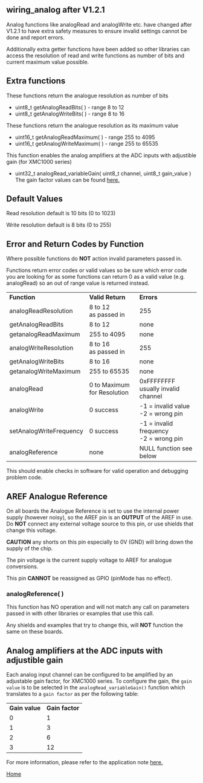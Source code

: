 ## wiring_analog after V1.2.1
Analog functions like analogRead and 
analogWrite etc. have changed after V1.2.1 to have extra safety measures to ensure invalid settings cannot be done and report errors.

Additionally extra getter functions have been added so other libraries can access the resolution of read and write functions as number of bits and current maximum value possible.

## Extra functions
These functions return the analogue resolution as number of bits
* uint8_t getAnalogReadBits( ) - range 8 to 12
* uint8_t getAnalogWriteBits( ) - range 8 to 16

These functions return the analogue resolution as its maximum value
* uint16_t getAnalogReadMaximum( ) - range 255 to 4095
* uint16_t getAnalogWriteMaximum( ) - range 255 to 65535

This function enables the analog amplifiers at the ADC inputs with adjustible gain (for XMC1000 series)
* uint32_t analogRead_variableGain( uint8_t channel, uint8_t gain_value ) \
    The gain factor values can be found [here.](#analog-amplifiers-at-the-adc-inputs-with-adjustible-gain)

## Default Values
Read resolution default is 10 bits (0 to 1023)

Write resolution default is 8 bits (0 to 255)
## Error and Return Codes by Function
Where possible functions do **NOT** action invalid parameters passed in.

Functions return error codes or valid values so be sure which error code you are looking for as some functions can return 0 as a valid value (e.g. analogRead) so an out of range value is returned instead.
<table align=centre border=0>
 <tr>
  <td><b>Function</b></td>
  <td><b>Valid Return</b></td>
  <td><b>Errors</b></td>
 </tr>
 <tr>
  <td>analogReadResolution</td>
  <td>8 to 12<br>as passed in</td>
  <td>255</td>
 </tr>
 <tr>
  <td>getAnalogReadBits</td>
  <td>8 to 12</td>
  <td> none</td>
 </tr>
 <tr>
  <td>getanalogReadMaximum</td>
  <td>255 to 4095</td>
  <td>none</td>
 </tr>
 <tr>
  <td>analogWriteResolution</td>
  <td>8 to 16<br>as passed in</td>
  <td>255</td>
 </tr>
 <tr>
  <td>getAnalogWriteBits</td>
  <td>8 to 16</td>
  <td> none</td>
 </tr>
 <tr>
  <td>getanalogWriteMaximum</td>
  <td>255 to 65535</td>
  <td>none</td>
 </tr>
 <tr>
  <td>analogRead</td>
  <td>0 to Maximum for Resolution </td>
  <td>0xFFFFFFFF usually invalid channel</td>
 </tr>
 <tr>
  <td>analogWrite</td>
  <td>0 success </td>
  <td>-1 = invalid value<br>
      -2 = wrong pin</td>
 </tr>
 <tr>
  <td>setAnalogWriteFrequency</td>
  <td>0 success </td>
  <td>-1 = invalid frequency<br>
      -2 = wrong pin</td>
 </tr>
 <tr>
  <td>analogReference</td>
  <td>none</td>
  <td>NULL function see below</td>
 </tr>
</table>
This should enable checks in software for valid operation and debugging problem code.

## AREF Analogue Reference
On all boards the Analogue Reference is set to use the internal power supply (however noisy), so the AREF pin is an **OUTPUT** of the AREF in use. Do **NOT** connect any external voltage source to this pin, or use shields that change this voltage.

**CAUTION** any shorts on this pin especially to 0V (GND) will bring down the supply of the chip.

The pin voltage is the current supply voltage to AREF for analogue conversions.

This pin **CANNOT** be reassigned as GPIO (pinMode has no effect).

### analogReference( )
This function has NO operation and will not match any call on parameters passed in with other libraries or examples that use this call.

Any shields and examples that try to change this, will **NOT** function the same on these boards.

## Analog amplifiers at the ADC inputs with adjustible gain
Each analog input channel can be configured to be amplified by an adjustable gain factor, for XMC1000 series. To configure the gain, the `gain value` is to be selected in the `analogRead_variableGain()` function which translates to a `gain factor` as per the following table:

<table align=centre border=0>
 <tr>
  <td><b>Gain value</b></td>
  <td><b>Gain factor</b></td>
 </tr>
 <tr>
 <td>0</td>
 <td>1</td>
 </tr>
 <tr>
 <td>1</td>
 <td>3</td>
 </tr>
 <tr>
 <td>2</td>
 <td>6</td>
 </tr>
 <tr>
 <td>3</td>
 <td>12</td>
 </tr>
 </table>

 For more information, please refer to the application note [here.](https://www.infineon.com/dgdl/Infineon-VADC-XMC1200_XMC1300-AP32304-AN-v01_10-EN.pdf?fileId=5546d4624e765da5014ed981f63136d6)

[Home](https://github.com/Infineon/XMC-for-Arduino/wiki)